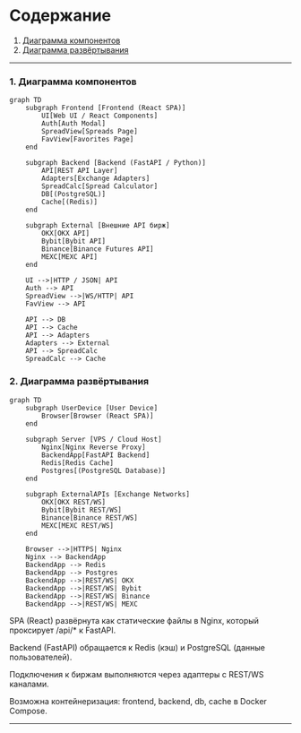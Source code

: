 # Содержание
1. [Диаграмма компонентов](#components)
2. [Диаграмма развёртывания](#deployment)

---

### 1. Диаграмма компонентов <a name="components"></a>

```mermaid
graph TD
    subgraph Frontend [Frontend (React SPA)]
        UI[Web UI / React Components]
        Auth[Auth Modal]
        SpreadView[Spreads Page]
        FavView[Favorites Page]
    end

    subgraph Backend [Backend (FastAPI / Python)]
        API[REST API Layer]
        Adapters[Exchange Adapters]
        SpreadCalc[Spread Calculator]
        DB[(PostgreSQL)]
        Cache[(Redis)]
    end

    subgraph External [Внешние API бирж]
        OKX[OKX API]
        Bybit[Bybit API]
        Binance[Binance Futures API]
        MEXC[MEXC API]
    end

    UI -->|HTTP / JSON| API
    Auth --> API
    SpreadView -->|WS/HTTP| API
    FavView --> API

    API --> DB
    API --> Cache
    API --> Adapters
    Adapters --> External
    API --> SpreadCalc
    SpreadCalc --> Cache
```

### 2. Диаграмма развёртывания <a name="deployment"></a>

```mermaid
graph TD
    subgraph UserDevice [User Device]
        Browser[Browser (React SPA)]
    end

    subgraph Server [VPS / Cloud Host]
        Nginx[Nginx Reverse Proxy]
        BackendApp[FastAPI Backend]
        Redis[Redis Cache]
        Postgres[(PostgreSQL Database)]
    end

    subgraph ExternalAPIs [Exchange Networks]
        OKX[OKX REST/WS]
        Bybit[Bybit REST/WS]
        Binance[Binance REST/WS]
        MEXC[MEXC REST/WS]
    end

    Browser -->|HTTPS| Nginx
    Nginx --> BackendApp
    BackendApp --> Redis
    BackendApp --> Postgres
    BackendApp -->|REST/WS| OKX
    BackendApp -->|REST/WS| Bybit
    BackendApp -->|REST/WS| Binance
    BackendApp -->|REST/WS| MEXC
```

SPA (React) развёрнута как статические файлы в Nginx, который проксирует /api/* к FastAPI.

Backend (FastAPI) обращается к Redis (кэш) и PostgreSQL (данные пользователей).

Подключения к биржам выполняются через адаптеры с REST/WS каналами.

Возможна контейнеризация: frontend, backend, db, cache в Docker Compose.


---
